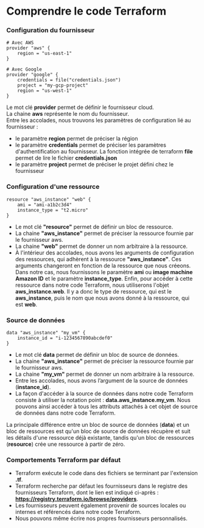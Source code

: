 # Comprendre le code Terraform

### Configuration du fournisseur

```
# Avec AWS
provider "aws" {
    region = "us-east-1"
}
```

```
# Avec Google
provider "google" {
    credentials = file("credentials.json")
    project = "my-gcp-project"
    region = "us-west-1"
}
```

Le mot clé **provider** permet de définir le fournisseur cloud. <br>
La chaine **aws** représente le nom du fournisseur. <br>
Entre les accolades, nous trouvons les paramètres de configuration lié au fournisseur :
- le paramètre **region** permet de préciser la région
- le paramètre **credentials** permet de préciser les paramètres d'authentification au fournisseur. La fonction intégrée de terraform **file** permet de lire le fichier **credentials.json**
- le paramètre **project** permet de préciser le projet défini chez le fournisseur

### Configuration d'une ressource

```
resource "aws_instance" "web" {
    ami = "ami-a1b2c3d4"
    instance_type = "t2.micro"
}
```

- Le mot clé **"resource"** permet de définir un bloc de ressource. 
- La chaine **"aws_instance"** permet de préciser la ressource fournie par le fournisseur aws.
- La chaine **"web"** permet de donner un nom arbitraire à la ressource.
- À l'intérieur des accolades, nous avons les arguments de configuration des ressources, qui adhèrent à la ressource **"aws_instance"**. Ces arguments changeront en fonction de la ressource que nous créeons. <br>
Dans notre cas, nous fournissons le paramètre **ami** ou **image machine Amazon ID** et le paramètre **instance_type**. Enfin, pour accéder à cette ressource dans notre code Terraform, nous utiliserons l'objet **aws_instance.web**. Il y a donc le type de ressource, qui est le **aws_instance**, puis le nom que nous avons donné à la ressource, qui est **web**.

### Source de données

```
data "aws_instance" "my_vm" {
    instance_id = "i-1234567890abcdef0"
}
```

- Le mot clé **data** permet de définir un bloc de source de données. 
- La chaine **"aws_instance"** permet de préciser la ressource fournie par le fournisseur aws.
- La chaine **"my_vm"** permet de donner un nom arbitraire à la ressource.
- Entre les accolades, nous avons l’argument de la source de données (**instance_id**).
- La façon d'accéder à la source de données dans notre code Terraform consiste à utiliser la notation point : **data.aws_instance.my_vm**. Nous pouvons ainsi accéder à tous les attributs attachés à cet objet de source de données dans notre code Terraform.

La principale différence entre un bloc de source de données (**data**) et un bloc de ressources est qu'un bloc de source de données récupère et suit les détails d'une ressource déjà existante, tandis qu'un bloc de ressources (**resource**) crée une ressource à partir de zéro.

### Comportements Terraform par défaut

- Terraform exécute le code dans des fichiers se terminant par l'extension **.tf**.
- Terraform recherche par défaut les fournisseurs dans le registre des fournisseurs Terraform, dont le lien est indiqué ci-après : **https://registry.terraform.io/browse/providers**.
- Les fournisseurs peuvent également provenir de sources locales ou internes et référencés dans notre code Terraform. 
- Nous pouvons même écrire nos propres fournisseurs personnalisés.